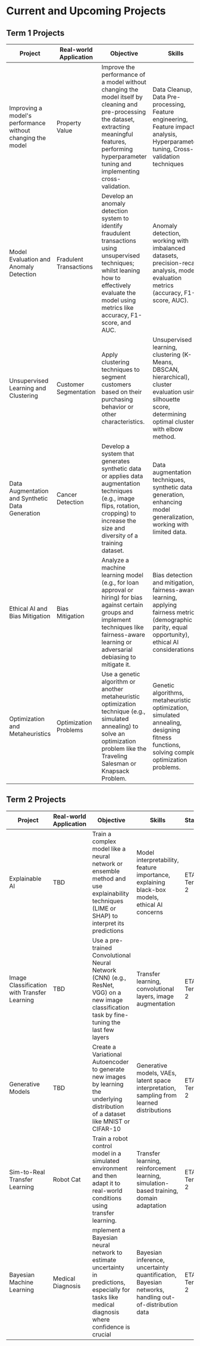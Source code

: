 # Current and Upcoming Projects

## Term 1 Projects
|Project|Real-world Application|Objective|Skills|Status|
|---|---|---|---|---|
|Improving a model's performance without changing the model|Property Value|Improve the performance of a model without changing the model itself by cleaning and pre-processing the dataset, extracting meaningful features, performing hyperparameter tuning and implementing cross-validation.|Data Cleanup, Data Pre-processing, Feature engineering, Feature impact analysis, Hyperparameter tuning,  Cross-validation techniques|[Released](https://projects.warwick.ai/Basic_Skills/Project1.html)|
|Model Evaluation and Anomaly Detection|Fradulent Transactions|Develop an anomaly detection system to identify fraudulent transactions using unsupervised techniques; whilst leaning how to effectively evaluate the model using metrics like accuracy, F1-score, and AUC.|Anomaly detection, working with imbalanced datasets, precision-recall analysis, model evaluation metrics (accuracy, F1-score, AUC).|ETA: Term 1|
|Unsupervised Learning and Clustering|Customer Segmentation|Apply clustering techniques to segment customers based on their purchasing behavior or other characteristics.|Unsupervised learning, clustering (K-Means, DBSCAN, hierarchical), cluster evaluation using silhouette score, determining optimal clusters with elbow method.|ETA: Term 1|
|Data Augmentation and Synthetic Data Generation|Cancer Detection|Develop a system that generates synthetic data or applies data augmentation techniques (e.g., image flips, rotation, cropping) to increase the size and diversity of a training dataset.|Data augmentation techniques, synthetic data generation, enhancing model generalization, working with limited data.|ETA: Term 1|
|Ethical AI and Bias Mitigation|Bias Mitigation|Analyze a machine learning model (e.g., for loan approval or hiring) for bias against certain groups and implement techniques like fairness-aware learning or adversarial debiasing to mitigate it.|Bias detection and mitigation, fairness-aware learning, applying fairness metrics (demographic parity, equal opportunity), ethical AI considerations.|ETA: Term 1|
|Optimization and Metaheuristics|Optimization Problems|Use a genetic algorithm or another metaheuristic optimization technique (e.g., simulated annealing) to solve an optimization problem like the Traveling Salesman or Knapsack Problem.|Genetic algorithms, metaheuristic optimization, simulated annealing, designing fitness functions, solving complex optimization problems.|ETA: Term 1|

## Term 2 Projects
|Project|Real-world Application|Objective|Skills|Status|
|---|---|---|---|---|
|Explainable AI|TBD|Train a complex model like a neural network or ensemble method and use explainability techniques (LIME or SHAP) to interpret its predictions|Model interpretability, feature importance, explaining black-box models, ethical AI concerns|ETA: Term 2|
|Image Classification with Transfer Learning|TBD|Use a pre-trained Convolutional Neural Network (CNN) (e.g., ResNet, VGG) on a new image classification task by fine-tuning the last few layers| Transfer learning, convolutional layers, image augmentation|ETA: Term 2|
|Generative Models|TBD| Create a Variational Autoencoder to generate new images by learning the underlying distribution of a dataset like MNIST or CIFAR-10| Generative models, VAEs, latent space interpretation, sampling from learned distributions|ETA: Term 2|
|Sim-to-Real Transfer Learning|Robot Cat|Train a robot control model in a simulated environment and then adapt it to real-world conditions using transfer learning.| Transfer learning, reinforcement learning, simulation-based training, domain adaptation|ETA: Term 2|
|Bayesian Machine Learning|Medical Diagnosis|mplement a Bayesian neural network to estimate uncertainty in predictions, especially for tasks like medical diagnosis where confidence is crucial|Bayesian inference, uncertainty quantification, Bayesian networks, handling out-of-distribution data|ETA: Term 2|
